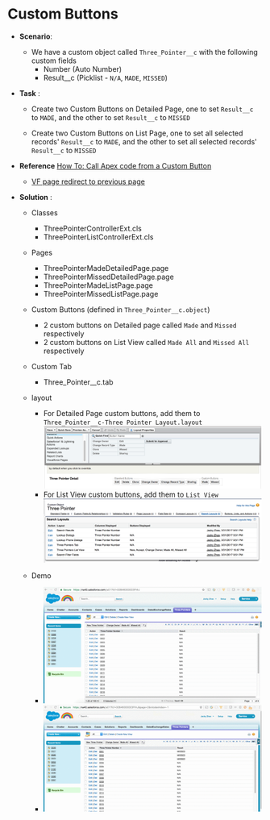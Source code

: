 # Custom Buttons

* **Scenario**:

  * We have a custom object called `Three_Pointer__c` with the following custom fields
    * Number (Auto Number)
    * Result__c (Picklist - `N/A`, `MADE`, `MISSED`)

* **Task** :

  * Create two Custom Buttons on Detailed Page, one to set `Result__c` to `MADE`, and the other to set `Result__c` to `MISSED`

  * Create two Custom Buttons on List Page, one to set all selected records' `Result__c` to `MADE`, and the other to set all selected records' `Result__c` to `MISSED`

* **Reference**
  [How To: Call Apex code from a Custom Button](https://andyinthecloud.com/2013/07/16/how-to-call-apex-code-from-a-custom-button/)
  * [VF page redirect to previous page](http://salesforce.stackexchange.com/questions/122238/vf-page-get-the-previous-page-url-to-redirect-back)

* **Solution** :
  * Classes
    * ThreePointerControllerExt.cls
    * ThreePointerListControllerExt.cls

  * Pages
    * ThreePointerMadeDetailedPage.page
    * ThreePointerMissedDetailedPage.page
    * ThreePointerMadeListPage.page
    * ThreePointerMissedListPage.page

  * Custom Buttons (defined in `Three_Pointer__c.object`)
    * 2 custom buttons on Detailed page called `Made` and `Missed` respectively
    * 2 custom buttons on List View called `Made All` and `Missed All` respectively

  * Custom Tab
    * Three_Pointer__c.tab

  * layout
    * For Detailed Page custom buttons, add them to `Three_Pointer__c-Three Pointer Layout.layout`
    ![4.png](/screenshots/4.png)
    * For List View custom buttons, add them to `List View`
    ![3.png](/screenshots/3.png)
      
  * Demo
      * ![1.gif](/screenshots/1.gif)
      * ![2.gif](/screenshots/2.gif)
